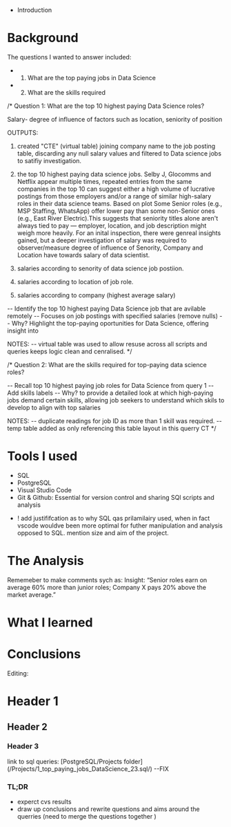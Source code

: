- Introduction

# Background
The questions I wanted to answer included: 
- 1) What are the top paying jobs in Data Science 
- 2) What are the skills required 

/*
Question 1: What are the top 10 highest paying Data Science roles? 

Salary- degree of influence of factors such as location, seniority of position

OUTPUTS:
1) created "CTE" (virtual table) joining company name  to the job posting table, discarding any null salary values and filtered to Data science jobs to satifiy investigation.

2) the top 10 highest paying data science jobs.
Selby J, Glocomms and Netflix appear multiple times, repeated entries from the same companies in the top 10 can suggest either a high volume of lucrative postings from those employers and/or a range of similar high-salary roles in their data science teams. Based on plot Some Senior roles (e.g., MSP Staffing, WhatsApp) offer lower pay than some non-Senior ones (e.g., East River Electric).This suggests that seniority titles alone aren't always tied to pay — employer, location, and job description might weigh more heavily. 
For an inital inspection, there were genreal insights gained, but a deeper investigation of salary was required to observer/measure degree of influence of Senority, Company and Location have towards salary of data scientist. 

3) salaries according to senority of data science job postiion. 

4) salaries according to location of job role.

5) salaries according to company (highest average salary) 

-- Identify the top 10 highest paying Data Science job that are avilable remotely 
-- Focuses on job postings with specified salaries (remove nulls) 
-- Why? Highlight the top-paying oportunities for Data Science, offering insight into

NOTES:
-- virtual table was used to allow resuse across all scripts and queries
keeps logic clean and cenralised. 
*/

/* 
Question 2: What are the skills required for top-paying data science roles? 

-- Recall top 10 highest paying job roles for Data Science from query 1 
-- Add skills labels
-- Why? to provide a detailed look at which high-paying jobs demand certain skills,
allowing job seekers to understand which skils to develop to align with top salaries

NOTES:
-- duplicate readings for job ID as more than 1 skill was required. 
-- temp table added as only referencing this table layout in this querry
CT
*/


# Tools I used
- SQL
- PostgreSQL
- Visual Studio Code
- Git & Github: Essential for version control and sharing SQl scripts and analysis 

* ! add justififcation as to why SQL qas prilamilairy used, when in fact vscode wouldve been more optimal for futher manipulation and analysis opposed to SQL. mention size and aim of the project. 
# The Analysis

Rememeber to make comments sych as:
Insight: “Senior roles earn on average 60% more than junior roles; Company X pays 20% above the market average.”

# What I learned
# Conclusions 

Editing:
# Header 1
## Header 2
### Header 3

link to sql queries: [PostgreSQL/Projects folder] (/Projects/1_top_paying_jobs_DataScience_23.sql/) --FIX 

### TL;DR

- experct cvs results
- draw up conclusions and rewrite questions and aims around the querries (need to merge the questions together )
